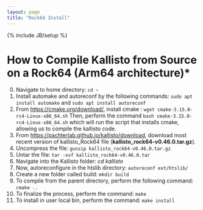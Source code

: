 ```yaml
---
layout: page
title: "Rock64 Install"
---
```


{% include JB/setup %}

# How to Compile Kallisto from Source on a Rock64 (Arm64 architecture)*

0. Navigate to home directory: `cd ~`
1. Install automake and autoreconf by the following commands: `sudo apt install automake` and `sudo apt install autoreconf`
2. From https://cmake.org/download/, install cmake : `wget cmake-3.15.0-rc4-Linux-x86_64.sh`
Then, perform the command  `bash cmake-3.15.0-rc4-Linux-x86_64.sh` which will run the script that installs cmake, allowing us to compile the kallisto code.
3. From https://pachterlab.github.io/kallisto/download, download most recent version of kallisto_Rock64 file (**kallisto_rock64-v0.46.0.tar.gz**).
4. Uncompress the file: `gunzip kallisto_rock64-v0.46.0.tar.gz`
5. Untar the file: `tar -xvf kallisto_rock64-v0.46.0.tar`
6. Navigate into the Kallisto folder: *cd kallisto*
7. Now, autoreconfigure in the htslib directory: `autoreconf ext/htslib/`
8. Create a new folder called build: `mkdir build`
9. To compile from the parent directory, perform the following command: `cmake ..`
10. To finalize the process, perform the command: `make`
11. To install in user local bin, perform the command: `make install`
